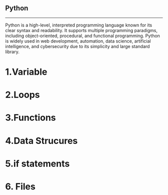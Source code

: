 ## Python
---
Python is a high-level, interpreted programming language known for its clear syntax and readability. It supports multiple programming paradigms, including object-oriented, procedural, and functional programming. Python is widely used in web development, automation, data science, artificial intelligence, and cybersecurity due to its simplicity and large standard library.

# 1.Variable
# 2.Loops
# 3.Functions
# 4.Data Strucures
# 5.if statements
# 6. Files

